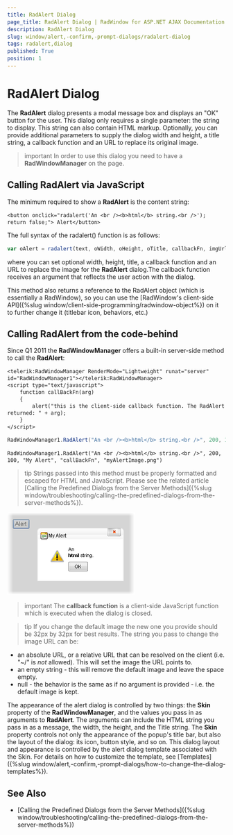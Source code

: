 ```yaml
---
title: RadAlert Dialog
page_title: RadAlert Dialog | RadWindow for ASP.NET AJAX Documentation
description: RadAlert Dialog
slug: window/alert,-confirm,-prompt-dialogs/radalert-dialog
tags: radalert,dialog
published: True
position: 1
---
```


# RadAlert Dialog


The **RadAlert** dialog presents a modal message box and displays an "OK" button for the user. This dialog only requires a single parameter: the string to display. This string can also contain HTML markup. Optionally, you can provide additional parameters to supply the dialog width and height, a title string, a callback function and an URL to replace its original image.

>important In order to use this dialog you need to have a **RadWindowManager** on the page.

## Calling RadAlert via JavaScript

The minimum required to show a **RadAlert** is the content string:

````ASP.NET
<button onclick="radalert('An <br /><b>html</b> string.<br />'); return false;"> Alert</button>		
````

The full syntax of the radalert() function is as follows:

````JavaScript	
var oAlert = radalert(text, oWidth, oHeight, oTitle, callbackFn, imgUrl);				
````

where you can set optional width, height, title, a callback function and an URL to replace the image for the **RadAlert** dialog.The callback function receives an argument that reflects the user action with the dialog.

This method also returns a reference to the RadAlert object (which is essentially a RadWindow), so you can use the [RadWindow's client-side API]({%slug window/client-side-programming/radwindow-object%}) on it to further change it (titlebar icon, behaviors, etc.)

## Calling RadAlert from the code-behind

Since Q1 2011 the **RadWindowManager** offers a built-in server-side method to call the **RadAlert**:

````ASP.NET
<telerik:RadWindowManager RenderMode="Lightweight" runat="server" id="RadWindowManager1"></telerik:RadWindowManager>
<script type="text/javascript">
	function callBackFn(arg)
	{
		alert("this is the client-side callback function. The RadAlert returned: " + arg);
	}
</script>
````

````C#
RadWindowManager1.RadAlert("An <br /><b>html</b> string.<br />", 200, 100, "My Alert", "callBackFn", "myAlertImage.png");
````
````VB
RadWindowManager1.RadAlert("An <br /><b>html</b> string.<br />", 200, 100, "My Alert", "callBackFn", "myAlertImage.png")
````

>tip Strings passed into this method must be properly formatted and escaped for HTML and JavaScript. Please see the related article [Calling the Predefined Dialogs from the Server Methods]({%slug window/troubleshooting/calling-the-predefined-dialogs-from-the-server-methods%}).

![](images/window-radalert.png)

>important The **callback function** is a client-side JavaScript function which is executed when the dialog is closed.


>tip If you change the default image the new one you provide should be 32px by 32px for best results. The string you pass to change the image URL can be:
* an absolute URL, or a relative URL that can be resolved on the client (i.e. "~/" is *not* allowed). This will set the image the URL points to.
* an empty string - this will remove the default image and leave the space empty.
* null - the behavior is the same as if no argument is provided - i.e. the default image is kept.
>

The appearance of the alert dialog is controlled by two things: the **Skin** property of the **RadWindowManager**, and the values you pass in as arguments to **RadAlert**. The arguments can include the HTML string you pass in as a message, the width, the height, and the Title string. The **Skin** property controls not only the appearance of the popup's title bar, but also the layout of the dialog: its icon, button style, and so on. This dialog layout and appearance is controlled by the alert dialog template associated with the Skin. For details on how to customize the template, see [Templates]({%slug window/alert,-confirm,-prompt-dialogs/how-to-change-the-dialog-templates%}).

## See Also

 * [Calling the Predefined Dialogs from the Server Methods]({%slug window/troubleshooting/calling-the-predefined-dialogs-from-the-server-methods%})